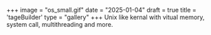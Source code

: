 +++
image = "os_small.gif"
date = "2025-01-04"
draft = true
title = 'tageBuilder'
type = "gallery"
+++
Unix like kernal with vitual memory, system call, multithreading and more.

<!--more-->